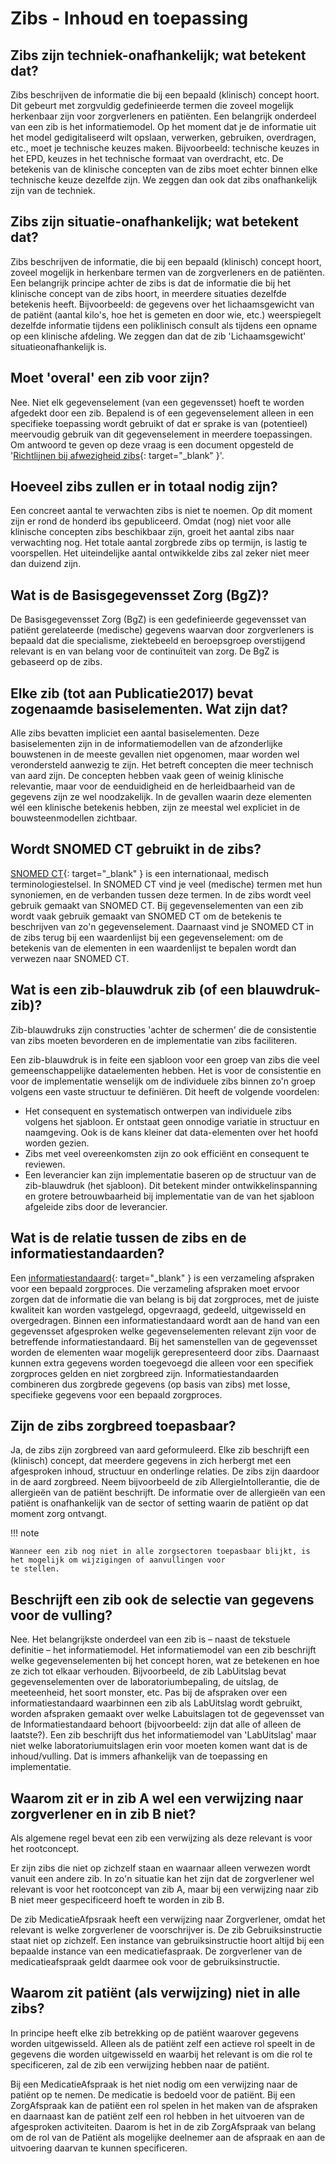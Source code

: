 ﻿# Zibs - Inhoud en toepassing

## Zibs zijn techniek-onafhankelijk; wat betekent dat?

Zibs beschrijven de informatie die bij een bepaald (klinisch) concept hoort. Dit gebeurt met zorgvuldig gedefinieerde
termen die zoveel mogelijk herkenbaar zijn voor zorgverleners en patiënten. Een belangrijk onderdeel van een zib is het
informatiemodel. Op het moment dat je de informatie uit het model gedigitaliseerd wilt opslaan, verwerken, gebruiken,
overdragen, etc., moet je technische keuzes maken. Bijvoorbeeld: technische keuzes in het EPD, keuzes in het technische
formaat van overdracht, etc. De betekenis van de klinische concepten van de zibs moet echter binnen elke technische
keuze dezelfde zijn. We zeggen dan ook dat zibs onafhankelijk zijn van de techniek.

## Zibs zijn situatie-onafhankelijk; wat betekent dat?

Zibs beschrijven de informatie, die bij een bepaald (klinisch) concept hoort, zoveel mogelijk in herkenbare termen van
de zorgverleners en de patiënten. Een belangrijk principe achter de zibs is dat de informatie die bij het klinische
concept van de zibs hoort, in meerdere situaties dezelfde betekenis heeft. Bijvoorbeeld: de gegevens over het
lichaamsgewicht van de patiënt (aantal kilo's, hoe het is gemeten en door wie, etc.) weerspiegelt dezelfde informatie
tijdens een poliklinisch consult als tijdens een opname op een klinische afdeling. We zeggen dan dat de zib
'Lichaamsgewicht' situatieonafhankelijk is.

## Moet 'overal' een zib voor zijn?

Nee. Niet elk gegevenselement (van een gegevensset) hoeft te worden afgedekt door een zib. Bepalend is of een
gegevenselement alleen in een specifieke toepassing wordt gebruikt of dat er sprake is van (potentieel) meervoudig
gebruik van dit gegevenselement in meerdere toepassingen. Om antwoord te geven op deze vraag is een document opgesteld
de '[Richtlijnen bij afwezigheid zibs](
https://nictiz.nl/app/uploads/2022/05/Richtlijnen_bij_afwezigheid_zibs_V1_00-1.pdf){: target="_blank" }'.

## Hoeveel zibs zullen er in totaal nodig zijn?

Een concreet aantal te verwachten zibs is niet te noemen. Op dit moment zijn er rond de honderd ibs gepubliceerd. Omdat
(nog) niet voor alle klinische concepten zibs beschikbaar zijn, groeit het aantal zibs naar verwachting nog. Het totale
aantal zorgbrede zibs op termijn, is lastig te voorspellen. Het uiteindelijke aantal ontwikkelde zibs zal zeker niet
meer dan duizend zijn.

## Wat is de Basisgegevensset Zorg (BgZ)?

De Basisgegevensset Zorg (BgZ) is een gedefinieerde gegevensset van patiënt gerelateerde (medische) gegevens waarvan
door zorgverleners is bepaald dat die specialisme, ziektebeeld en beroepsgroep overstijgend relevant is en van belang
voor de continuïteit van zorg. De BgZ is gebaseerd op de zibs.

## Elke zib (tot aan Publicatie2017) bevat zogenaamde basiselementen. Wat zijn dat?

Alle zibs bevatten impliciet een aantal basiselementen. Deze basiselementen zijn in de informatiemodellen van de
afzonderlijke bouwstenen in de meeste gevallen niet opgenomen, maar worden wel verondersteld aanwezig te zijn. Het
betreft concepten die meer technisch van aard zijn. De concepten hebben vaak geen of weinig klinische relevantie, maar
voor de eenduidigheid en de herleidbaarheid van de gegevens zijn ze wel noodzakelijk. In de gevallen waarin deze
elementen wél een klinische betekenis hebben, zijn ze meestal wel expliciet in de bouwsteenmodellen zichtbaar.

## Wordt SNOMED CT gebruikt in de zibs?

[SNOMED CT](https://nictiz.nl/wat-we-doen/activiteiten/terminologie/snomed/){: target="_blank" } is een internationaal,
medisch terminologiestelsel. In SNOMED CT vind je veel (medische) termen met hun synoniemen, en de verbanden tussen deze
termen. In de zibs wordt veel gebruik gemaakt van SNOMED CT. Bij gegevenselementen van een zib wordt vaak gebruik
gemaakt van SNOMED CT om de betekenis te beschrijven van zo'n gegevenselement. Daarnaast vind je SNOMED CT in de zibs
terug bij een waardenlijst bij een gegevenselement: om de betekenis van de elementen in een waardenlijst te bepalen
wordt dan verwezen naar SNOMED CT.

## Wat is een zib-blauwdruk zib (of een blauwdruk-zib)?

Zib-blauwdruks zijn constructies 'achter de schermen' die de consistentie van zibs moeten bevorderen en de implementatie
van zibs faciliteren.

Een zib-blauwdruk is in feite een sjabloon voor een groep van zibs die veel gemeenschappelijke dataelementen hebben. Het
is voor de consistentie en voor de implementatie wenselijk om de individuele zibs binnen zo'n groep volgens een vaste
structuur te definiëren. Dit heeft de volgende voordelen:

- Het consequent en systematisch ontwerpen van individuele zibs volgens het sjabloon. Er ontstaat geen onnodige variatie
  in structuur en naamgeving. Ook is de kans kleiner dat data-elementen over het hoofd worden gezien.
- Zibs met veel overeenkomsten zijn zo ook efficiënt en consequent te reviewen.
- Een leverancier kan zijn implementatie baseren op de structuur van de zib-blauwdruk (het sjabloon). Dit betekent
  minder ontwikkelinspanning en grotere betrouwbaarheid bij implementatie van de van het sjabloon afgeleide zibs door de
  leverancier.

## Wat is de relatie tussen de zibs en de informatiestandaarden?

Een [informatiestandaard](https://nictiz.nl/standaarden/informatiestandaarden/){: target="_blank" } is een verzameling
afspraken voor een bepaald zorgproces. Die verzameling afspraken moet ervoor zorgen dat de informatie die van belang is
bij dat zorgproces, met de juiste kwaliteit kan worden vastgelegd, opgevraagd, gedeeld, uitgewisseld en overgedragen.
Binnen een informatiestandaard wordt aan de hand van een gegevensset afgesproken welke gegevenselementen relevant zijn
voor de betreffende informatiestandaard. Bij het samenstellen van de gegevensset worden de elementen waar mogelijk
gerepresenteerd door zibs. Daarnaast kunnen extra gegevens worden toegevoegd die alleen voor een specifiek zorgproces
gelden en niet zorgbreed zijn. Informatiestandaarden combineren dus zorgbrede gegevens (op basis van zibs) met losse,
specifieke gegevens voor een bepaald zorgproces.

## Zijn de zibs zorgbreed toepasbaar?

Ja, de zibs zijn zorgbreed van aard geformuleerd. Elke zib beschrijft een (klinisch) concept, dat meerdere gegevens in
zich herbergt met een afgesproken inhoud, structuur en onderlinge relaties. De zibs zijn daardoor in de aard zorgbreed.
Neem bijvoorbeeld de zib AllergieIntollerantie, die de allergieën van de patiënt beschrijft. De informatie over de
allergieën van een patiënt is onafhankelijk van de sector of setting waarin de patiënt op dat moment zorg ontvangt.

!!! note

    Wanneer een zib nog niet in alle zorgsectoren toepasbaar blijkt, is het mogelijk om wijzigingen of aanvullingen voor
    te stellen.

## Beschrijft een zib ook de selectie van gegevens voor de vulling?

Nee. Het belangrijkste onderdeel van een zib is – naast de tekstuele definitie – het informatiemodel. Het
informatiemodel van een zib beschrijft welke gegevenselementen bij het concept horen, wat ze betekenen en hoe ze zich
tot elkaar verhouden. Bijvoorbeeld, de zib LabUitslag bevat gegevenselementen over de laboratoriumbepaling, de uitslag,
de meeteenheid, het soort monster, etc. Pas bij de afspraken over een informatiestandaard waarbinnen een zib als
LabUitslag wordt gebruikt, worden afspraken gemaakt over welke Labuitslagen tot de gegevensset van de
Informatiestandaard behoort (bijvoorbeeld: zijn dat alle of alleen de laatste?). Een zib beschrijft dus het
informatiemodel van 'LabUitslag' maar niet welke laboratoriumuitslagen erin voor moeten komen want dat is de
inhoud/vulling. Dat is immers afhankelijk van de toepassing en implementatie.

## Waarom zit er in zib A wel een verwijzing naar zorgverlener en in zib B niet?

Als algemene regel bevat een zib een verwijzing als deze relevant is voor het rootconcept.

Er zijn zibs die niet op zichzelf staan en waarnaar alleen verwezen wordt vanuit een andere zib. In zo'n situatie kan
het zijn dat de zorgverlener wel relevant is voor het rootconcept van zib A, maar bij een verwijzing naar zib B niet
meer gespecificeerd hoeft te worden in zib B.

De zib MedicatieAfpsraak heeft een verwijzing naar Zorgverlener, omdat het relevant is welke zorgverlener de
voorschrijver is. De zib Gebruiksinstructie staat niet op zichzelf. Een instance van gebruiksinstructie hoort altijd bij
een bepaalde instance van een medicatiefaspraak. De zorgverlener van de medicatieafspraak geldt daarmee ook voor de
gebruiksinstructie.

## Waarom zit patiënt (als verwijzing) niet in alle zibs?

In principe heeft elke zib betrekking op de patiënt waarover gegevens worden uitgewisseld. Alleen als de patiënt zelf
een actieve rol speelt in de gegevens die worden uitgewisseld en waarbij het relevant is om die rol te specificeren, zal
de zib een verwijzing hebben naar de patiënt.

Bij een MedicatieAfspraak is het niet nodig om een verwijzing naar de patiënt op te nemen. De medicatie is bedoeld voor
de patiënt. Bij een ZorgAfspraak kan de patiënt een rol spelen in het maken van de afspraken en daarnaast kan de patiënt
zelf een rol hebben in het uitvoeren van de afgesproken activiteiten. Daarom is het in de zib ZorgAfspraak van belang om
de rol van de Patiënt als mogelijke deelnemer aan de afspraak en aan de uitvoering daarvan te kunnen specificeren.
